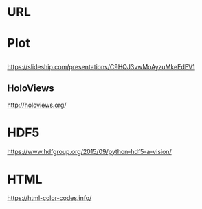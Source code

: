 # URL

# Plot
## 
https://slideship.com/presentations/C9HQJ3vwMoAyzuMkeEdEV1

## HoloViews
http://holoviews.org/



# HDF5
https://www.hdfgroup.org/2015/09/python-hdf5-a-vision/

# HTML
https://html-color-codes.info/
